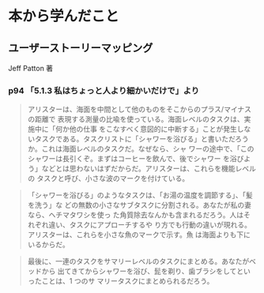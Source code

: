 # 本から学んだこと

## ユーザーストーリーマッピング
Jeff Patton 著

### p94 「5.1.3 私はちょっと人より細かいだけで」より
> アリスターは、海面を中間として他のものをそこからのプラス/マイナスの距離で 表現する測量の比喩を使っている。海面レベルのタスクは、実施中に「何か他の仕事 をこなすべく意図的に中断する」ことが発生しないタスクである。タスクリストに「シャワーを浴びる」と書いただろうか。これは海面レベルのタスクだ。なぜなら、シャ ワーの途中で、「このシャワーは長引くぞ。まずはコーヒーを飲んで、後でシャワー を浴びよう」などとは思わないはずだからだ。アリスターは、これらを機能レベルの タスクと呼び、小さな波のマークを付けている。

> 「シャワーを浴びる」のようなタスクは、「お湯の温度を調節する」、「髪を洗う」な どの無数の小さなサブタスクに分割される。あなたが私の妻なら、ヘチマタワシを使っ た角質除去なんかも含まれるだろう。人はそれぞれ違い、タスクにアプローチするや り方でも行動の違いが現れる。アリスターは、これらを小さな魚のマークで示す。魚 は海面よりも下にいるからだ。

> 最後に、一連のタスクをサマリーレベルのタスクにまとめる。あなたがベッドから 出てきてからシャワーを浴び、髭を剃り、歯ブラシをしてといったことは、1 つのサ マリータスクにまとめられるだろう。
